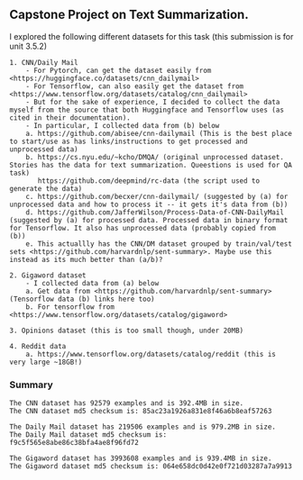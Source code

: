 ## Capstone Project on Text Summarization.
I explored the following different datasets for this task (this submission is for unit 3.5.2)

    1. CNN/Daily Mail
        - For Pytorch, can get the dataset easily from <https://huggingface.co/datasets/cnn_dailymail>
        - For Tensorflow, can also easily get the dataset from <https://www.tensorflow.org/datasets/catalog/cnn_dailymail>
        - But for the sake of experience, I decided to collect the data myself from the source that both Huggingface and Tensorflow uses (as cited in their documentation).
        - In particular, I collected data from (b) below
        a. https://github.com/abisee/cnn-dailymail (This is the best place to start/use as has links/instructions to get processed and unprocessed data)
        b. https://cs.nyu.edu/~kcho/DMQA/ (original unprocessed dataset. Stories has the data for text summarization. Queestions is used for QA task)
           https://github.com/deepmind/rc-data (the script used to generate the data)
        c. https://github.com/becxer/cnn-dailymail/ (suggested by (a) for unprocessed data and how to process it -- it gets it's data from (b))
        d. https://github.com/JafferWilson/Process-Data-of-CNN-DailyMail (suggested by (a) for processed data. Processed data in binary format for Tensorflow. It also has unprocessed data (probably copied from (b))
        e. This actuallly has the CNN/DM dataset grouped by train/val/test sets <https://github.com/harvardnlp/sent-summary>. Maybe use this instead as its much better than (a/b)?
        
    2. Gigaword dataset
        - I collected data from (a) below    
        a. Get data from <https://github.com/harvardnlp/sent-summary> (Tensorflow data (b) links here too)
        b. For tensorflow from <https://www.tensorflow.org/datasets/catalog/gigaword>
    
    3. Opinions dataset (this is too small though, under 20MB)
    
    4. Reddit data
        a. https://www.tensorflow.org/datasets/catalog/reddit (this is very large ~18GB!)
    
### Summary
    The CNN dataset has 92579 examples and is 392.4MB in size.
    The CNN dataset md5 checksum is: 85ac23a1926a831e8f46a6b8eaf57263

    The Daily Mail dataset has 219506 examples and is 979.2MB in size.
    The Daily Mail dataset md5 checksum is: f9c5f565e8abe86c38bfa4ae8f96fd72

    The Gigaword dataset has 3993608 examples and is 939.4MB in size.
    The Gigaword dataset md5 checksum is: 064e658dc0d42e0f721d03287a7a9913
